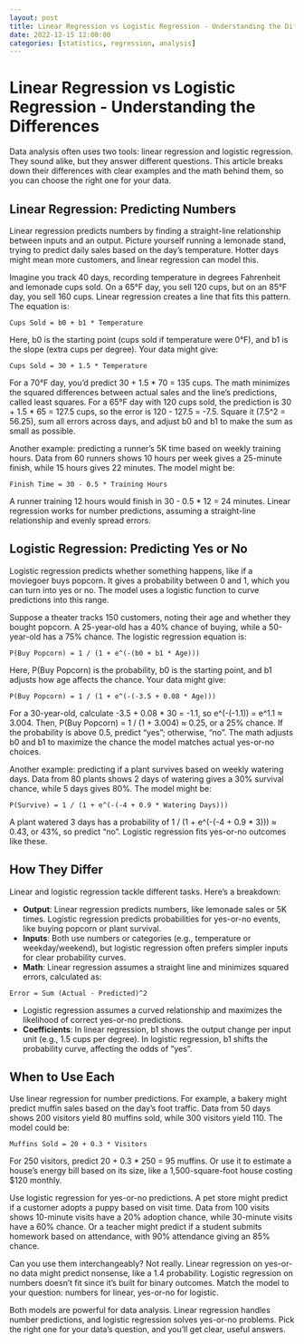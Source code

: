 ```yaml
---
layout: post
title: Linear Regression vs Logistic Regression - Understanding the Differences
date: 2022-12-15 12:00:00
categories: [statistics, regression, analysis]
---
```


# Linear Regression vs Logistic Regression - Understanding the Differences

Data analysis often uses two tools: linear regression and logistic regression. They sound alike, but they answer different questions. This article breaks down their differences with clear examples and the math behind them, so you can choose the right one for your data.

## Linear Regression: Predicting Numbers

Linear regression predicts numbers by finding a straight-line relationship between inputs and an output. Picture yourself running a lemonade stand, trying to predict daily sales based on the day’s temperature. Hotter days might mean more customers, and linear regression can model this.

Imagine you track 40 days, recording temperature in degrees Fahrenheit and lemonade cups sold. On a 65°F day, you sell 120 cups, but on an 85°F day, you sell 160 cups. Linear regression creates a line that fits this pattern. The equation is:

```
Cups Sold = b0 + b1 * Temperature
```

Here, b0 is the starting point (cups sold if temperature were 0°F), and b1 is the slope (extra cups per degree). Your data might give:

```
Cups Sold = 30 + 1.5 * Temperature
```

For a 70°F day, you’d predict 30 + 1.5 * 70 = 135 cups. The math minimizes the squared differences between actual sales and the line’s predictions, called least squares. For a 65°F day with 120 cups sold, the prediction is 30 + 1.5 * 65 = 127.5 cups, so the error is 120 - 127.5 = -7.5. Square it (7.5^2 = 56.25), sum all errors across days, and adjust b0 and b1 to make the sum as small as possible.

Another example: predicting a runner’s 5K time based on weekly training hours. Data from 60 runners shows 10 hours per week gives a 25-minute finish, while 15 hours gives 22 minutes. The model might be:

```
Finish Time = 30 - 0.5 * Training Hours
```

A runner training 12 hours would finish in 30 - 0.5 * 12 = 24 minutes. Linear regression works for number predictions, assuming a straight-line relationship and evenly spread errors.

## Logistic Regression: Predicting Yes or No

Logistic regression predicts whether something happens, like if a moviegoer buys popcorn. It gives a probability between 0 and 1, which you can turn into yes or no. The model uses a logistic function to curve predictions into this range.

Suppose a theater tracks 150 customers, noting their age and whether they bought popcorn. A 25-year-old has a 40% chance of buying, while a 50-year-old has a 75% chance. The logistic regression equation is:

```
P(Buy Popcorn) = 1 / (1 + e^(-(b0 + b1 * Age)))
```

Here, P(Buy Popcorn) is the probability, b0 is the starting point, and b1 adjusts how age affects the chance. Your data might give:

```
P(Buy Popcorn) = 1 / (1 + e^(-(-3.5 + 0.08 * Age)))
```

For a 30-year-old, calculate -3.5 + 0.08 * 30 = -1.1, so e^(-(-1.1)) = e^1.1 ≈ 3.004. Then, P(Buy Popcorn) = 1 / (1 + 3.004) ≈ 0.25, or a 25% chance. If the probability is above 0.5, predict “yes”; otherwise, “no”. The math adjusts b0 and b1 to maximize the chance the model matches actual yes-or-no choices.

Another example: predicting if a plant survives based on weekly watering days. Data from 80 plants shows 2 days of watering gives a 30% survival chance, while 5 days gives 80%. The model might be:

```
P(Survive) = 1 / (1 + e^(-(-4 + 0.9 * Watering Days)))
```

A plant watered 3 days has a probability of 1 / (1 + e^(-(-4 + 0.9 * 3))) ≈ 0.43, or 43%, so predict “no”. Logistic regression fits yes-or-no outcomes like these.

## How They Differ

Linear and logistic regression tackle different tasks. Here’s a breakdown:

- **Output**: Linear regression predicts numbers, like lemonade sales or 5K times. Logistic regression predicts probabilities for yes-or-no events, like buying popcorn or plant survival.
- **Inputs**: Both use numbers or categories (e.g., temperature or weekday/weekend), but logistic regression often prefers simpler inputs for clear probability curves.
- **Math**: Linear regression assumes a straight line and minimizes squared errors, calculated as:

```
Error = Sum (Actual - Predicted)^2
```

- Logistic regression assumes a curved relationship and maximizes the likelihood of correct yes-or-no predictions.
- **Coefficients**: In linear regression, b1 shows the output change per input unit (e.g., 1.5 cups per degree). In logistic regression, b1 shifts the probability curve, affecting the odds of “yes”.

## When to Use Each

Use linear regression for number predictions. For example, a bakery might predict muffin sales based on the day’s foot traffic. Data from 50 days shows 200 visitors yield 80 muffins sold, while 300 visitors yield 110. The model could be:

```
Muffins Sold = 20 + 0.3 * Visitors
```

For 250 visitors, predict 20 + 0.3 * 250 = 95 muffins. Or use it to estimate a house’s energy bill based on its size, like a 1,500-square-foot house costing $120 monthly.

Use logistic regression for yes-or-no predictions. A pet store might predict if a customer adopts a puppy based on visit time. Data from 100 visits shows 10-minute visits have a 20% adoption chance, while 30-minute visits have a 60% chance. Or a teacher might predict if a student submits homework based on attendance, with 90% attendance giving an 85% chance.

Can you use them interchangeably? Not really. Linear regression on yes-or-no data might predict nonsense, like a 1.4 probability. Logistic regression on numbers doesn’t fit since it’s built for binary outcomes. Match the model to your question: numbers for linear, yes-or-no for logistic.

Both models are powerful for data analysis. Linear regression handles number predictions, and logistic regression solves yes-or-no problems. Pick the right one for your data’s question, and you’ll get clear, useful answers.